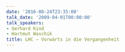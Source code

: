 ```yaml
---
date: '2016-08-24T23:35:00'
talk_date: '2009-04-01T00:00:00'
talk_speakers:
- Gerhard Kind
- Hartmut Waschik
title: LHC – Vorwärts in die Vergangenheit
---
```


